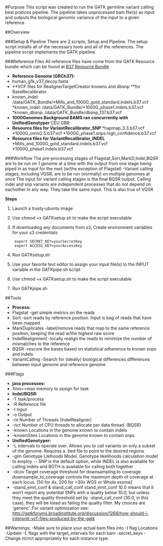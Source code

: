 #Purpose
This script was created to run the GATK germline variant calling best pratices pipeline. 
The pipeline takes unprocessed bam file(s) as input and outputs the biological genomic variance of the input to a given reference

##Overview

###Setup & Pipeline
There are 2 scripts, Setup and Pipeline. The setup script installs all of the necessary tools and all of the references. The pipeline script implements the GATK pipeline. 

###Reference Files
All reference files have come from the GATK Resource bundle which can be found at [B37 Resource Bundle](ftp://gsapubftp-anonymous@ftp.broadinstitute.org/bundle/2.5/b37)

* **Reference Genome (GRCh37):**
* human_g1k_v37_decoy.fasta
* **VCF files for RealignerTargetCreator knowns and dbsnp **for BaseRecalibrator.
* known_indel: /data/GATK_Bundle/*Mills_and_1000G_gold_standard.indels.b37.vcf
*known_indel: /data/GATK_Bundle/*1000G_phase1.indels.b37.vcf
*known_dbsnp: /data/GATK_Bundle/dbsnp_137.b37.vcf
* **1000Genomes Background BAMS ran concurrently with UnifiedGenotyper**
CEU
GBR
* **Resource files for VariantRecalibrator_SNP**
*hapmap_3.3.b37.vcf
*1000G_omni2.5.b37.vcf
*1000G_phase1.snps.high_confidence.b37.vcf
* **Resource files for VariantRecalibrator_INDEL**
*Mills_and_1000G_gold_standard.indels.b37.vcf
*1000G_phase1.indels.b37.vcf

###Workflow
The pre-processing stages of Flagstat,Sort,MarkD,Indel,BQSR are to be run on 1 genome at a time
with the output from one stage being piped in as input for the next (w/the exception of Flagstat)
-Variant calling stages, including VQSR, are to be run (normally) on multiple genomes at once
The input for variant calling stages is the final BQSR output. Calling indel and snp variants are independent
processes that do not depend on eachother in any way. They take the same input. This is also true of VQSR

**Steps**

1. Launch a trusty-ubuntu image
1. Use chmod +x GATKsetup.sh to make the script executable
2. If downloading any documents from s3, Create environment variables for your s3 credentials

        export SECRET_KEY=yourSecretKey
        export ACCESS_KEY=yourAccessKey
3. Run GATKsetup.sh
3. Use your favorite text editor to assign your input file(s) to the INPUT variable in the GATKpipe.sh script
4. Use chmod +x GATKsetup.sh to make the script executable
4. Run GATKpipe.sh

##Tools
* **Process:**
* Flagstat -get simple metrics on the reads
* Sort -sort reads by reference position. Input is bag of reads that have been mapped
* MarkDuplicates -label/remove reads that map to the same reference position, keeping the read w/the highest raw score
* IndelRealignment -locally realign the reads to minimize the number of mismatches to the reference
* BQSR -rescore the bases based on statistical adherence to known snps and indels
* VariantCalling -Search for (ideally) biological differences differences between input genome and reference genome

###Flags
* **java processes:** 
* Xmx==max memory to assign for task
* **Indel/BQSR:** 
* -T task/process
* -R Reference file
* -I Input 
* -o Output 
* -nt Number of Threads (IndelRealigner)
* -nct Number of CPU threads to allocate per data thread. (BQSR)
* -known Locations in the genome known to contain indels
* -knownSites Locations in the genome known to contain snps
* **UnifiedGenotyper:**
* -L intervals to operate over. Allows you to call variants on only a subset of the genome. Requires a .bed file to point to the desired regions
* -glm Genotype Liklhoods Model. Genotype likelihoods calculation model to employ -- SNP is the default option, while INDEL is also available for calling indels and BOTH is available for calling both together
* -dcov Target coverage threshold for downsampling to coverage. downsample_to_coverage controls the maximum depth of coverage at each locus.
[50 for 4x, 200 for >30x WGS or Whole exome]
* -stand_emit_conf & stand_call_conf 
stand_emit_conf 10.0 means that it won’t report any potential SNPs with a quality below 10.0; 
but unless they meet the quality threshold set by -stand_call_conf (30.0, in this case), 
they will be listed as failing the quality filter. My choices are 'generic'. 
For variant optimization see: http://gatkforums.broadinstitute.org/discussion/1268/how-should-i-interpret-vcf-files-produced-by-the-gatk

##Warnings:
-Make sure to place your actual bam files into -I flag Locations
-Update -L flags with the target_intervals for each bam
-secret_keys
-Change nt/nct appropriately for each instance type. 
